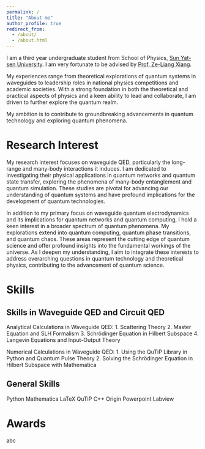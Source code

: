 ```yaml
---
permalink: /
title: "About me"
author_profile: true
redirect_from: 
  - /about/
  - /about.html
---
```


I am a third year undergraduate student from School of Physics, [Sun Yat-sen University](https://www.sysu.edu.cn/sysuen/). I am very fortunate to be advised by [Prof. Ze-Liang Xiang](https://scholar.google.com/citations?user=akB8u4sAAAAJ&hl=en&oi=ao).

My experiences range from theoretical explorations of quantum systems in waveguides to leadership roles in national physics competitions and academic societies. With a strong foundation in both the theoretical and practical aspects of physics and a keen ability to lead and collaborate, I am driven to further explore the quantum realm. 

My ambition is to contribute to groundbreaking advancements in quantum technology and exploring quantum phenomena.


Research Interest
======

My research interest focuses on waveguide QED, particularly the long-range and many-body interactions it induces. I am dedicated to investigating their physical applications in quantum networks and quantum state transfer, exploring the phenomena of many-body entanglement and quantum simulation. These studies are pivotal for advancing our understanding of quantum systems and have profound implications for the development of quantum technologies.

In addition to my primary focus on waveguide quantum electrodynamics and its implications for quantum networks and quantum computing, I hold a keen interest in a broader spectrum of quantum phenomena. My explorations extend into quantum computing, quantum phase transitions, and quantum chaos. These areas represent the cutting edge of quantum science and offer profound insights into the fundamental workings of the universe. As I deepen my understanding, I aim to integrate these interests to address overarching questions in quantum technology and theoretical physics, contributing to the advancement of quantum science.

Skills
======

Skills in Waveguide QED and Circuit QED
---

Analytical Calculations in Waveguide QED: 1. Scattering Theory 2. Master Equation and SLH Formalism 3. Schrödinger Equation in Hilbert Subspace 4. Langevin Equations and Input-Output Theory

Numerical Calculations in Waveguide QED: 1. Using the QuTiP Library in Python and Quantum Pulse Theory 2. Solving the Schrödinger Equation in Hilbert Subspace with Mathematica

General Skills
---
Python Mathematica LaTeX QuTiP C++ Origin Powerpoint Labview

Awards
======
abc



